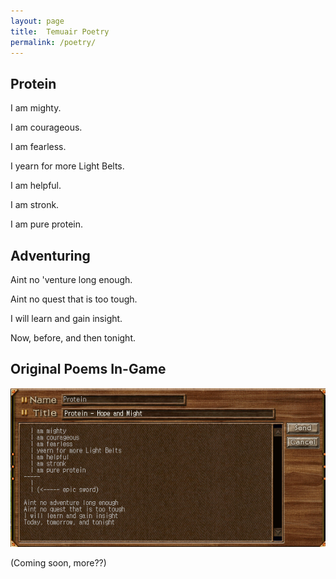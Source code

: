 ```yaml
---
layout: page
title:  Temuair Poetry
permalink: /poetry/
---
```



## Protein

I am mighty.

I am courageous.

I am fearless.

I yearn for more Light Belts.

I am helpful.

I am stronk.

I am pure protein.


## Adventuring
Aint no 'venture long enough.

Aint no quest that is too tough.

I will learn and gain insight.

Now, before, and then tonight.


## Original Poems In-Game

![Protein Poem](/assets/img/poetry/protein-hope-and-might.png)

(Coming soon, more??)
